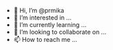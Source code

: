 - 👋 Hi, I’m @prmika
- 👀 I’m interested in ...
- 🌱 I’m currently learning ...
- 💞️ I’m looking to collaborate on ...
- 📫 How to reach me ...

<!---
prmika/prmika is a ✨ special ✨ repository because its `README.md` (this file) appears on your GitHub profile.
You can click the Preview link to take a look at your changes.
--->
